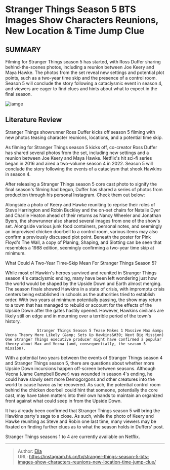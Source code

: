 # Stranger Things Season 5 BTS Images Show Characters Reunions, New Location &amp; Time Jump Clue


## SUMMARY 



  Filming for Stranger Things season 5 has started, with Ross Duffer sharing behind-the-scenes photos, including a reunion between Joe Keery and Maya Hawke.   The photos from the set reveal new settings and potential plot points, such as a two-year time skip and the presence of a control room.   Season 5 will conclude the story following a cataclysmic event in season 4, and viewers are eager to find clues and hints about what to expect in the final season.  

![iamge](https://static1.srcdn.com/wordpress/wp-content/uploads/2024/01/maya-hawke-and-joe-keery-as-robin-and-steve-in-stranger-things-season-4.jpg)

## Literature Review
Stranger Things showrunner Ross Duffer kicks off season 5 filming with new photos teasing character reunions, locations, and a potential time skip.




As filming for Stranger Things season 5 kicks off, co-creator Ross Duffer has shared several photos from the set, including new settings and a reunion between Joe Keery and Maya Hawke. Netflix&#39;s hit sci-fi series began in 2016 and aired a two-volume season 4 in 2022. Season 5 will conclude the story following the events of a cataclysm that shook Hawkins in season 4.




After releasing a Stranger Things season 5 core cast photo to signify the final season&#39;s filming had begun, Duffer has shared a series of photos from production through his personal Instagram. Check them out below:


 

Alongside a photo of Keery and Hawke reuniting to reprise their roles of Steve Harrington and Robin Buckley and the on-set chairs for Natalie Dyer and Charlie Heaton ahead of their returns as Nancy Wheeler and Jonathan Byers, the showrunner also shared several images from one of the show&#39;s set. Alongside various junk food containers, personal notes, and seemingly an improvised chicken doorbell to a control room, various items may also confirm a previously discussed plot point. Beneath the poster for Pink Floyd&#39;s The Wall, a copy of Planing, Shaping, and Slotting can be seen that resembles a 1988 edition, seemingly confirming a two-year time skip at minimum.





 What Could A Two-Year Time-Skip Mean For Stranger Things Season 5? 
          

While most of Hawkin&#39;s heroes survived and reunited in Stranger Things season 4&#39;s cataclysmic ending, many have been left wondering just how the world would be shaped by the Upside Down and Earth almost merging. The season finale showed Hawkins in a state of crisis, with impromptu crisis centers being established in schools as the authorities tried to establish order. With two years at minimum potentially passing, the show may return to a town that has managed to rebuild or account for the effects of the Upside Down after the gates hastily opened. However, Hawkins civilians are likely still on edge and in mourning over a terrible period of the town&#39;s history.

                  Stranger Things Season 5 Tease Makes 1 Massive Max &amp; Vecna Theory More Likely (&amp; Sets Up Hawkins&#39; Next Big Mission)   One Stranger Things executive producer might have confirmed a popular theory about Max and Vecna (and, consequentially, the season 5 mission).    




With a potential two years between the events of Stranger Things season 4 and Stranger Things season 5, there are questions about whether more Upside Down incursions happen off-screen between seasons. Although Vecna (Jame Campbell Bower) was wounded in season 4&#39;s ending, he could have slowly sent more Demogorgons and other creatures into the world to cause havoc as he recovered. As such, the potential control room behind the chicken doorbell could hint that someone, potentially the core cast, may have taken matters into their own hands to maintain an organized front against what could seep in from the Upside Down.

It has already been confirmed that Stranger Things season 5 will bring the Hawkins party&#39;s saga to a close. As such, while the photo of Keery and Hawke reuniting as Steve and Robin one last time, many viewers may be fixated on finding further clues as to what the season holds in Duffers&#39; post.



Stranger Things seasons 1 to 4 are currently available on Netflix.









---

> Author: [Ella](https://instagram.hk.cn/)  
> URL: https://instagram.hk.cn/tv/stranger-things-season-5-bts-images-show-characters-reunions-new-location-time-jump-clue/  

